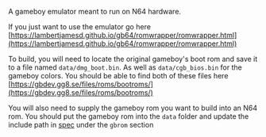 A gameboy emulator meant to run on N64 hardware.

If you just want to use the emulator go here
[https://lambertjamesd.github.io/gb64/romwrapper/romwrapper.html](https://lambertjamesd.github.io/gb64/romwrapper/romwrapper.html)

To build, you will need to locate the original gameboy's boot rom and save it to a file named `data/dmg_boot.bin`. As well as `data/cgb_bios.bin` for the gameboy colors.
You should be able to find both of these files here
[https://gbdev.gg8.se/files/roms/bootroms/](https://gbdev.gg8.se/files/roms/bootroms/)

You will also need to supply the gameboy rom you want to build into an N64 rom. You should put the gameboy rom into the `data` folder
and update the include path in [spec](./spec) under the `gbrom` section